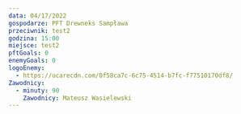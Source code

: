 ```yaml
---
data: 04/17/2022
gospodarze: PFT Drewneks Sampława
przeciwnik: test2
godzina: 15:00
miejsce: test2
pftGoals: 0
enemyGoals: 0
logoEnemy:
  - https://ucarecdn.com/0f58ca7c-6c75-4514-b7fc-f77510170df8/
Zawodnicy:
  - minuty: 90
    Zawodnicy: Mateusz Wasielewski
---
```

